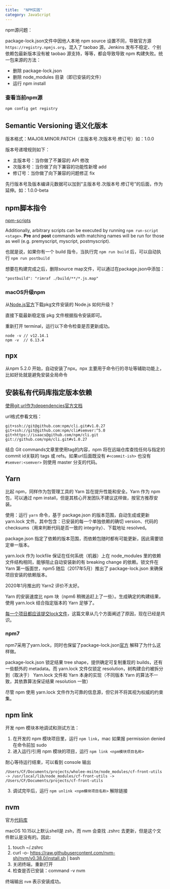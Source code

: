 ```yaml
---
title:  "NPM实践"
category: JavaScript
---
```

npm源问题：

package-lock.json文件中因他人本地 npm source 设置不同，导致官方源 `https://registry.npmjs.org`，混入了 taobao 源。Jenkins 发布不稳定、个别依赖包最新版本没有被 taobao 源支持，等等，都会导致导致 npm 构建失败。统一包来源的方法：
- 删除 package-lock.json
- 删除 node_modules 目录（即已安装的文件）
- 运行 npm install

### 查看当前npm源

```bash
npm config get registry
```

<!--more-->

## Semantic Versioning 语义化版本

版本格式：MAJOR.MINOR.PATCH（主版本号.次版本号.修订号）如：1.0.0

版本号递增规则如下：

+ 主版本号：当你做了不兼容的 API 修改
+ 次版本号：当你做了向下兼容的功能性新增 add
+ 修订号：当你做了向下兼容的问题修正 fix

先行版本号及版本编译元数据可以加到“主版本号.次版本号.修订号”的后面，作为延伸。如：1.0.0-beta

## npm脚本指令

[npm-scripts](https://docs.npmjs.com/misc/scripts)

Additionally, arbitrary scripts can be executed by running `npm run-script <stage>`. **Pre** and **post** commands with matching names will be run for those as well (e.g. premyscript, myscript, postmyscript).

也就是说，如果你有一个 build 指令，当执行完 `npm run build` 后，可以自动执行 `npm run postbuild`

想要在构建完成之后，删除source map文件，可以通过在package.json中添加：

    "postbuild": "rimraf ./build/**/*.js.map"

### macOS升级npm

从[Node.js官方](https://nodejs.org/zh-cn/)下载pkg文件安装的 Node.js 如何升级？

直接下载最新稳定版 pkg 文件根据指令安装即可。

重新打开 terminal，运行以下命令检查是否更新成功。

    node -v // v12.14.1
    npm -v  // 6.13.4

## npx

从npm 5.2.0 开始，自动安装了npx。npx 主要用于命令行的寻址等辅助功能上，比如好处就是避免安装全局命令

## 安装私有代码库指定版本依赖

[使用git url作为dependencies官方文档](https://docs.npmjs.com/files/package.json#git-urls-as-dependencies)

url格式参看文档：

    git+ssh://git@github.com:npm/cli.git#v1.0.27
    git+ssh://git@github.com:npm/cli#semver:^5.0
    git+https://isaacs@github.com/npm/cli.git
    git://github.com/npm/cli.git#v1.0.27

结合 Git commands文章里使用tag的内容，npm 将在远端仓库查找任何与指定的commit id关联的 tags 或 refs。如果url后面既没有 `#<commit-ish>` 也没有 `#semver:<semver>` 则使用 master 分支的代码。

## Yarn

比起 npm，同样作为包管理工具的 Yarn 旨在提升性能和安全。Yarn 作为 npm 包，可以通过 npm install，但是其核心开发团队不建议这样做，按官方推荐安装。

使用：运行 `yarn` 命令，基于 package.json 的版本范围，自动生成或更新 yarn.lock 文件。其中包含：已安装的每一个单独依赖的确切 version、代码的checksums（用来判断代码是否一致的 integrity）、下载地址 resolved。

package.json 指定了依赖的版本范围，而依赖包随时都有可能更新，因此需要锁定单一版本。

yarn.lock 作为 lockfile 保证在任何系统（机器）上在 node_modules 里的依赖文件结构相同，能够阻止自动安装新的有 breaking change 的依赖。锁文件在 Yarn 第一版面世，npm5 随后（2017年5月）推出了 package-lock.json 来确保项目安装的依赖版本。

2020年1月推出的 Yarn2 评价不太好。

Yarn 的安装速度比 npm 块（npm6 稍微追赶上了一些）。生成确定的构建结果，使用 yarn.lock 结合指定版本的 Yarn 足够了。

[每一个项目都应该提交lock文件](https://classic.yarnpkg.com/blog/2016/11/24/lockfiles-for-all/)，这篇文章从几个方面阐述了原因，现在已经是共识。

### npm7

npm7采用了yarn.lock，同时也保留了package-lock.json[官方](https://blog.npmjs.org/post/621733939456933888/npm-v7-series-why-keep-package-lockjson) 解释了为什么这样做。

package-lock.json 锁定结果 tree shape，提供确定可复制重现的 builds，还有一些额外的 metadata。而 yarn.lock 文件仅锁定 resolution，树构建合约被拆分到（取决于） Yarn.lock 文件和 Yarn 本身的实现（不同版本 Yarn 的算法不一致，其依靠算法保证结果 resolution 一致）

尽管 npm 使用 yarn.lock 文件作为可靠的信息源，但它并不将其视为权威的约束集。

## npm link

开发 npm 模块本地调试和测试方法：

1. 在开发的 npm 模块项目里，运行 `npm link`，mac 如果报 permission denied 在命令前加 sudo
2. 进入运行/引用 npm 模块的项目，运行 `npm link <npm模块项目名称>`

耐心等待运行结束，可以看到 console 输出

	/Users/CF/Documents/projects/wholee-msite/node_modules/cf-front-utils -> /usr/local/lib/node_modules/cf-front-utils -> /Users/CF/Documents/projects/cf-front-utils

3. 调试完毕后，运行 `npm unlink <npm模块项目名称>` 解除链接

## nvm

官方[代码库](https://github.com/nvm-sh/nvm)

macOS 10.15以上默认shell是 zsh，而 nvm 会查找 .zshrc 去更新，但是这个文件默认是没有的。因此:

1. touch ~/.zshrc
2. curl -o- https://raw.githubusercontent.com/nvm-sh/nvm/v0.38.0/install.sh | bash
3. 关闭终端，重新打开
4. 检查是否已安装：command -v nvm

终端输出 `nvm` 表示安装成功。
